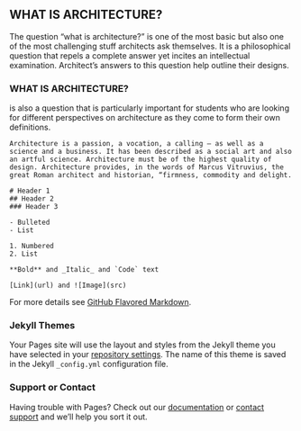 ## WHAT IS ARCHITECTURE?

The question “what is architecture?” is one of the most basic but also one of the most challenging stuff architects ask themselves. It is a philosophical question that repels a complete answer yet incites an intellectual examination. Architect’s answers to this question help outline their designs.

### WHAT IS ARCHITECTURE?

is also a question that is particularly important for students who are looking for different perspectives on architecture as they come to form their own definitions.
```Architecture
Architecture is a passion, a vocation, a calling — as well as a science and a business. It has been described as a social art and also an artful science. Architecture must be of the highest quality of design. Architecture provides, in the words of Marcus Vitruvius, the great Roman architect and historian, “firmness, commodity and delight.

# Header 1
## Header 2
### Header 3

- Bulleted
- List

1. Numbered
2. List

**Bold** and _Italic_ and `Code` text

[Link](url) and ![Image](src)
```

For more details see [GitHub Flavored Markdown](https://guides.github.com/features/mastering-markdown/).

### Jekyll Themes

Your Pages site will use the layout and styles from the Jekyll theme you have selected in your [repository settings](https://github.com/HanaaGhazzi/HanaaGh/settings). The name of this theme is saved in the Jekyll `_config.yml` configuration file.

### Support or Contact

Having trouble with Pages? Check out our [documentation](https://docs.github.com/categories/github-pages-basics/) or [contact support](https://github.com/contact) and we’ll help you sort it out.
